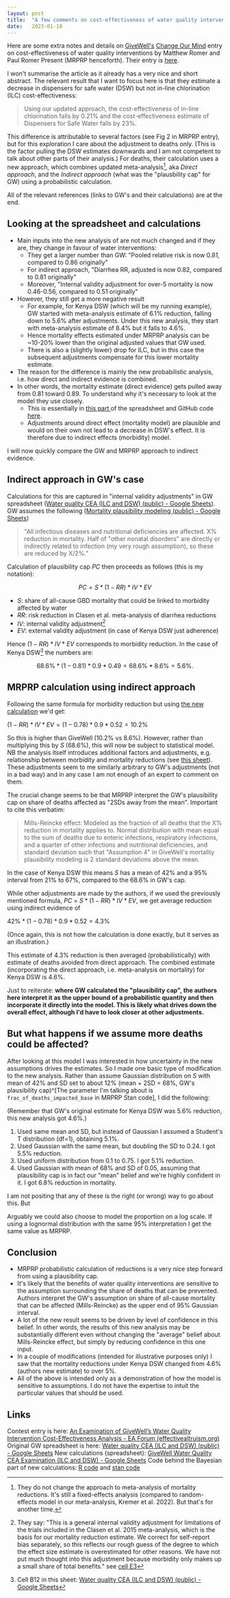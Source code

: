 ```yaml
---
layout: post
title:  "A few comments on cost-effectiveness of water quality interventions"
date:   2023-01-10
---
```

<script src="https://polyfill.io/v3/polyfill.min.js?features=es6"></script>
<script id="MathJax-script" async src="https://cdn.mathjax.org/mathjax/latest/MathJax.js?config=TeX-AMS-MML_HTMLorMML"></script>

Here are some extra notes and details on [GiveWell's](https://www.givewell.org/) [Change Our Mind](https://blog.givewell.org/2022/12/15/change-our-mind-contest-winners/) entry on cost-effectiveness of water quality interventions by Matthew Romer and Paul Romer Present (MRPRP henceforth). Their entry is [here](https://forum.effectivealtruism.org/posts/6cJM2pWH8dz9TnBRy/an-examination-of-givewell-s-water-quality-intervention-cost ).

I won't summarise the article as it already has a very nice and short abstract. The relevant result that I want to focus here is that they estimate a decrease in dispensers for safe water (DSW) but not in-line chlorination (ILC) cost-effectiveness:

>Using our updated approach, the cost-effectiveness of in-line chlorination falls by 0.21% and the cost-effectiveness estimate of Dispensers for Safe Water falls by 23%.

This difference is attributable to several factors (see Fig 2 in MRPRP entry), but for this exploration I care about the adjustment to deaths only. (This is the factor pulling the DSW estimates downwards and I am not competent to talk about other parts of their analysis.)
For deaths, their calculation uses a new approach, which combines updated meta-analysis[^ma], aka _Direct approach_, and  the _Indirect approach_ (what was the "plausbility cap" for GW)  using a probabilistic calculation.

[^ma]: They do not change the approach to meta-analysis of mortality reductions. It's still a fixed-effects analysis (compared to random-effects model in our meta-analysis, Kremer et al. 2022). But that's for another time.

All of the relevant references (links to GW's and their calculations) are at the end.

## Looking at the spreadsheet and calculations

- Main inputs into the new analysis of are not much changed and if they are, they change in favour of water interventions:
	- They get a larger number than GW: "Pooled relative risk is now 0.81, compared to 0.86 originally"
	- For indirect approach, "Diarrhea RR, adjusted is now 0.82, compared to 0.81 originally"
	- Moreover, "Internal validity adjustment for over-5 mortality is now 0.46-0.56, compared to 0.51 originally"
- However, they still get a more negative result
	- For example, for Kenya DSW (which will be my running example), GW started with meta-analysis estimate of 6.1% reduction, falling down to 5.6% after adjustments. Under this new analysis, they start with meta-analysis estimate of 8.4% but it falls to 4.6%. 
	- Hence mortality effects estimated under MRPRP analysis can be ~10-20% lower than the original adjusted values that GW used.
	- There is also a (slightly lower) drop for ILC, but in this case the subsequent adjustments compensate for this lower mortality estimate.
- The reason for the difference is mainly the new probabilistic analysis, i.e. how direct and indirect evidence is combined.
- In other words, the mortality estimate (direct evidence) gets pulled away from 0.81 toward 0.89. To understand why it's necessary to look at the model they use closely.
	- This is essentially in [this part ](https://docs.google.com/spreadsheets/d/1BnuHlq4b0NSDjDmcEZ-79gjqrsQdi89zVn4ifSkPQ5k/edit#gid=798836071)of the spreadsheet and GitHub code [here](https://github.com/secondhandmaps/WQ-CEA-Analysis/blob/main/stan_model_for_water_quality_v3.stan).
	- Adjustments around direct effect (mortality model) are plausible and would on their own not lead to a decrease in DSW's effect. It is therefore due to indirect effects (morbidity) model.

I will now quickly compare the GW and MRPRP approach to indirect evidence.

## Indirect approach in GW's case

Calculations for this are captured in "internal validity adjustments" in GW spreadsheet ([Water quality CEA (ILC and DSW) (public) - Google Sheets](https://docs.google.com/spreadsheets/d/1dxRfhPnTBJ_UYAeoAyVd8u6Orxh4pR9hB3wvdfZcXFs/edit#gid=62665356)). GW assumes the following ([Mortality plausibility modeling (public) - Google Sheets](https://docs.google.com/spreadsheets/d/1TGlqAp3aZvsG8lagYajP1h27z_nN-4flLsHVhQrhDMU/edit#gid=2078125475))

>"All infectious diseases and nutritional deficiencies are affected. X% reduction in mortality.  Half of "other nonatal disorders" are directly or indirectly related to infection (my very rough assumption), so these are reduced by X/2%." 	

Calculation of plausibility cap $PC$ then proceeds as follows (this is my notation):

$$PC = S*(1-RR)*IV*EV$$

- $S$: share of all-cause GBD mortality that could be linked to morbidity affected by water
- $RR$: risk reduction in Clasen et al. meta-analysis of diarrhea reductions
- $IV$: internal validity adjustment[^1]
- $EV$: external validity adjustment (in case of Kenya DSW just adherence)

Hence $(1-RR)*IV*EV$ corresponds to morbidity reduction. In the case of Kenya DSW[^kenyadsw] the numbers are:

$$68.6\% * (1-0.81) * 0.9 * 0.49 = 68.6\% * 8.6\% = 5.6\%.$$

[^1]: They say: "This is a general internal validity adjustment for limitations of the trials included in the Clasen et al. 2015 meta-analysis, which is the basis for our mortality reduction estimate.  We correct for self-report bias separately, so this reflects our rough guess of the degree to which the effect size estimate is overestimated for other reasons.  We have not put much thought into this adjustment because morbidity only makes up a small share of total benefits." see [cell E3](https://docs.google.com/spreadsheets/d/1dxRfhPnTBJ_UYAeoAyVd8u6Orxh4pR9hB3wvdfZcXFs/edit#gid=1674952052)

[^kenyadsw]: Cell B12 in this sheet: [Water quality CEA (ILC and DSW) (public) - Google Sheets](https://docs.google.com/spreadsheets/d/1dxRfhPnTBJ_UYAeoAyVd8u6Orxh4pR9hB3wvdfZcXFs/edit#gid=1674952052)



## MRPRP calculation using indirect approach

Following the same formula for morbidity reduction but using [the new calculation](https://docs.google.com/spreadsheets/d/1BnuHlq4b0NSDjDmcEZ-79gjqrsQdi89zVn4ifSkPQ5k/edit#gid=255622053) we'd get:

$(1-RR)*IV*EV = (1-0.78) * 0.9 * 0.52 = 10.2\%$

So this is higher than GiveWell (10.2% vs 8.6%). However, rather than multiplying this by $S$ (68.6%), this will now be subject to statistical model.
NB the analysis itself introduces additional factors and adjustments, e.g. relationship between morbidity and mortality reductions (see [this sheet](https://docs.google.com/spreadsheets/d/1BnuHlq4b0NSDjDmcEZ-79gjqrsQdi89zVn4ifSkPQ5k/edit#gid=254577142)). These adjustments seem to me similarly arbitrary to GW's adjustments (not in a bad way) and in any case I am not enough of an expert to comment on them.

The crucial change seems to be that MRPRP interpret the GW's plausibility cap on share of deaths affected as "2SDs away from the mean". Important to cite this verbatim:

>Mills-Reincke effect: Modeled as the fraction of all deaths that the X% reduction in mortality applies to. Normal distribution with mean equal to the sum of deaths due to enteric infections, respiratory infections, and a quarter of other infections and nutritional deficiencies, and standard deviation such that "Assumption 4" in GiveWell's mortality plausibility modeling is 2 standard deviations above the mean.

In the case of Kenya DSW this means $S$ has a mean of 42% and a 95% interval from 21% to 67%, compared to the 68.6% in GW's cap.

While other adjustments are made by the authors, if we used the previously mentioned formula, $PC$ = $S*(1-RR)*IV*EV$, we get average reduction using indirect evidence of

$42\% * (1-0.78) * 0.9 * 0.52 = 4.3\%$ 

(Once again, this is not how the calculation is done exactly, but it serves as an illustration.)

This estimate of 4.3% reduction is then averaged (probabilistically) with estimate of deaths avoided from direct approach. The combined estimate (incorporating the direct approach, i.e. meta-analysis on mortality) for Kenya DSW is 4.6%.

Just to reiterate: __where GW calculated the "plausibility cap", the authors here interpret it as the upper bound of a probabilistic quantity and then incorporate it directly into the model. This is likely what drives down the overall effect, although I'd have to look closer at other adjustments.__


## But what happens if we assume more deaths could be affected?

After looking at this model I was interested in how uncertainty in the new assumptions drives the estimates. So I made one basic type of modification to the new analysis. Rather than assume Gaussian distribution on $S$ with mean of 42% and SD set to about 12% (mean + 2SD = 68%, GW's plausibility cap)^[The parameter I'm talking about is `frac_of_deaths_impacted_base` in MRPRP Stan code], I did the following: 

(Remember that GW's original estimate for Kenya DSW was 5.6% reduction, this new analysis got 4.6%.)

1. Used same mean and SD, but instead of Gaussian I assumed a Student's T distribution (df=1), obtaining 5.1%.
2. Used Gaussian with the same mean, but doubling the SD to 0.24. I got 5.5% reduction.
3. Used uniform distribution from 0.1 to 0.75. I got 5.1% reduction.
4. Used Gaussian with mean of 68% and SD of 0.05, assuming that plausibility cap is in fact our "mean" belief and we're highly confident in it. I got 6.8% reduction in mortality.

I am not positing that any of these is the right (or wrong) way to go about this. But 

Arguably we could also choose to model the proportion on a log scale. If using a lognormal distribution with the same 95% interpretation I get the same value as MRPRP.

## Conclusion

- MRPRP probabilistic calculation of reductions is a very nice step forward from using a plausibility cap.
- It's likely that the benefits of water quality interventions are sensitive to the assumption surrounding the share of deaths that can be prevented. Authors interpret the GW's assumption on share of all-cause mortality that can be affected (Mills-Reincke) as the upper end of 95% Gaussian interval.
- A lot of the new result seems to be driven by level of confidence in this belief. In other words, the results of this new analysis may be substantially different even without changing the "average" belief about Mills-Reincke effect, but simply by reducing confidence in this one input.
- In a couple of modifications (intended for illustrative purposes only) I saw that the mortality reductions under Kenya DSW changed from 4.6% (authors new estimate) to over 5%.
- All of the above is intended only as a demonstration of how the model is sensitive to assumptions. I do not have the expertise to intuit the particular values that should be used. 

## Links

Contest entry is here: [An Examination of GiveWell’s Water Quality Intervention Cost-Effectiveness Analysis - EA Forum (effectivealtruism.org)](https://forum.effectivealtruism.org/posts/6cJM2pWH8dz9TnBRy/an-examination-of-givewell-s-water-quality-intervention-cost)
Original GW spreadsheet is here: [Water quality CEA (ILC and DSW) (public) - Google Sheets](https://docs.google.com/spreadsheets/d/1dxRfhPnTBJ_UYAeoAyVd8u6Orxh4pR9hB3wvdfZcXFs/edit#gid=62665356)
New calculations (spreadsheet): [GiveWell Water Quality CEA Examination (ILC and DSW) - Google Sheets](https://docs.google.com/spreadsheets/d/1BnuHlq4b0NSDjDmcEZ-79gjqrsQdi89zVn4ifSkPQ5k/edit#gid=1031252506)
Code behind the Bayesian part of new calculations: [R code](https://github.com/secondhandmaps/WQ-CEA-Analysis/blob/main/modeling_mortality_effect_via_stan_v3.R) and [stan code](https://github.com/secondhandmaps/WQ-CEA-Analysis/blob/main/stan_model_for_water_quality_v3.stan)
